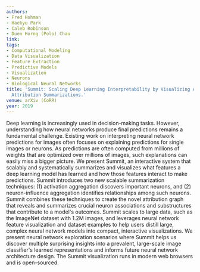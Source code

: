 ```yaml
---
authors:
- Fred Hohman
- Haekyu Park
- Caleb Robinson
- Duen Horng (Polo) Chau
link:
tags:
- Computational Modeling
- Data Visualization
- Feature Extraction
- Predictive Models
- Visualization
- Neurons
- Biological Neural Networks
title: 'Summit: Scaling Deep Learning Interpretability by Visualizing Activation and
  Attribution Summarizations.'
venue: arXiv (CoRR)
year: 2019
---
```

Deep learning is increasingly used in decision-making tasks. However, understanding how neural networks produce final predictions remains a fundamental challenge. Existing work on interpreting neural network predictions for images often focuses on explaining predictions for single images or neurons. As predictions are often computed from millions of weights that are optimized over millions of images, such explanations can easily miss a bigger picture. We present Summit, an interactive system that scalably and systematically summarizes and visualizes what features a deep learning model has learned and how those features interact to make predictions. Summit introduces two new scalable summarization techniques: (1) activation aggregation discovers important neurons, and (2) neuron-influence aggregation identifies relationships among such neurons. Summit combines these techniques to create the novel attribution graph that reveals and summarizes crucial neuron associations and substructures that contribute to a model's outcomes. Summit scales to large data, such as the ImageNet dataset with 1.2M images, and leverages neural network feature visualization and dataset examples to help users distill large, complex neural network models into compact, interactive visualizations. We present neural network exploration scenarios where Summit helps us discover multiple surprising insights into a prevalent, large-scale image classifier's learned representations and informs future neural network architecture design. The Summit visualization runs in modern web browsers and is open-sourced.